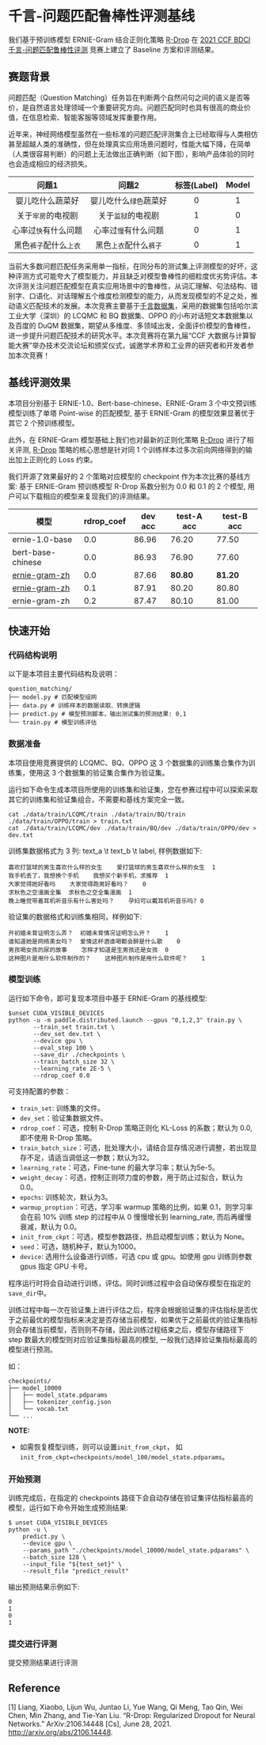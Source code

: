 # 千言-问题匹配鲁棒性评测基线

我们基于预训练模型 ERNIE-Gram 结合正则化策略 [R-Drop](https://arxiv.org/abs/2106.14448) 在 [2021 CCF BDCI 千言-问题匹配鲁棒性评测](https://aistudio.baidu.com/aistudio/competition/detail/116/0/introduction) 竞赛上建立了 Baseline 方案和评测结果。

## 赛题背景

问题匹配（Question Matching）任务旨在判断两个自然问句之间的语义是否等价，是自然语言处理领域一个重要研究方向。问题匹配同时也具有很高的商业价值，在信息检索、智能客服等领域发挥重要作用。

近年来，神经网络模型虽然在一些标准的问题匹配评测集合上已经取得与人类相仿甚至超越人类的准确性，但在处理真实应用场景问题时，性能大幅下降，在简单（人类很容易判断）的问题上无法做出正确判断（如下图），影响产品体验的同时也会造成相应的经济损失。

|       问题1        |        问题2         | 标签(Label) | Model |
| :----------------: | :------------------: | :---------: | :-----: |
|  婴儿吃什么蔬菜好  | 婴儿吃什么`绿色`蔬菜好 |      0      |    1    |
|  关于`牢房`的电视剧  |   关于`监狱`的电视剧   |      1      |    0    |
| 心率过`快`有什么问题 |  心率过`慢`有什么问题  |      0      |    1    |
| 黑色`裤子`配什么`上衣` |  黑色`上衣`配什么`裤子` |      0      |    1    |

当前大多数问题匹配任务采用单一指标，在同分布的测试集上评测模型的好坏，这种评测方式可能夸大了模型能力，并且缺乏对模型鲁棒性的细粒度优劣势评估。本次评测关注问题匹配模型在真实应用场景中的鲁棒性，从词汇理解、句法结构、错别字、口语化、对话理解五个维度检测模型的能力，从而发现模型的不足之处，推动语义匹配技术的发展。本次竞赛主要基于[千言数据集](https://luge.ai)，采用的数据集包括哈尔滨工业大学（深圳）的 LCQMC 和 BQ 数据集、OPPO 的小布对话短文本数据集以及百度的 DuQM 数据集，期望从多维度、多领域出发，全面评价模型的鲁棒性，进一步提升问题匹配技术的研究水平。本次竞赛将在第九届“CCF 大数据与计算智能大赛”举办技术交流论坛和颁奖仪式，诚邀学术界和工业界的研究者和开发者参加本次竞赛！

## 基线评测效果
本项目分别基于 ERNIE-1.0、Bert-base-chinese、ERNIE-Gram 3 个中文预训练模型训练了单塔 Point-wise 的匹配模型, 基于 ERNIE-Gram 的模型效果显著优于其它 2 个预训练模型。

此外，在 ERNIE-Gram 模型基础上我们也对最新的正则化策略 [R-Drop](https://arxiv.org/abs/2106.14448) 进行了相关评测, [R-Drop](https://arxiv.org/abs/2106.14448) 策略的核心思想是针对同 1 个训练样本过多次前向网络得到的输出加上正则化的 Loss 约束。

我们开源了效果最好的 2 个策略对应模型的 checkpoint 作为本次比赛的基线方案: 基于 ERNIE-Gram 预训练模型 R-Drop 系数分别为 0.0 和 0.1 的 2 个模型, 用户可以下载相应的模型来复现我们的评测结果。

| 模型  | rdrop_coef | dev acc | test-A acc | test-B acc|
| ---- | ---- |-----|--------|------- |
| ernie-1.0-base |0.0| 86.96 |76.20 | 77.50|
| bert-base-chinese |0.0| 86.93| 76.90 |77.60 |
| [ernie-gram-zh](https://bj.bcebos.com/paddlenlp/models/text_matching/question_matching_rdrop0p0_baseline_model.tar) | 0.0 |87.66 | **80.80** | **81.20** |
| [ernie-gram-zh](https://bj.bcebos.com/paddlenlp/models/text_matching/question_matching_rdrop0p1_baseline_model.tar) | 0.1 |87.91 | 80.20 | 80.80 |
| ernie-gram-zh | 0.2 |87.47 | 80.10 | 81.00 |


## 快速开始

### 代码结构说明

以下是本项目主要代码结构及说明：
```
question_matching/
├── model.py # 匹配模型组网
├── data.py # 训练样本的数据读取、转换逻辑
├── predict.py # 模型预测脚本，输出测试集的预测结果: 0,1
└── train.py # 模型训练评估
```

### 数据准备
本项目使用竞赛提供的 LCQMC、BQ、OPPO 这 3 个数据集的训练集合集作为训练集，使用这 3 个数据集的验证集合集作为验证集。

运行如下命令生成本项目所使用的训练集和验证集，您在参赛过程中可以探索采取其它的训练集和验证集组合，不需要和基线方案完全一致。
```shell
cat ./data/train/LCQMC/train ./data/train/BQ/train ./data/train/OPPO/train > train.txt
cat ./data/train/LCQMC/dev ./data/train/BQ/dev ./data/train/OPPO/dev > dev.txt
```
训练集数据格式为 3 列: text_a \t text_b \t label, 样例数据如下:
```text
喜欢打篮球的男生喜欢什么样的女生    爱打篮球的男生喜欢什么样的女生  1
我手机丢了，我想换个手机    我想买个新手机，求推荐  1
大家觉得她好看吗    大家觉得跑男好看吗？    0
求秋色之空漫画全集  求秋色之空全集漫画  1
晚上睡觉带着耳机听音乐有什么害处吗？    孕妇可以戴耳机听音乐吗? 0
```
验证集的数据格式和训练集相同，样例如下:
```
开初婚未育证明怎么弄？  初婚未育情况证明怎么开？    1
谁知道她是网络美女吗？  爱情这杯酒谁喝都会醉是什么歌    0
男孩喝女孩的尿的故事    怎样才知道是生男孩还是女孩  0
这种图片是用什么软件制作的？    这种图片制作是用什么软件呢？    1
```

### 模型训练
运行如下命令，即可复现本项目中基于 ERNIE-Gram 的基线模型:

```shell
$unset CUDA_VISIBLE_DEVICES
python -u -m paddle.distributed.launch --gpus "0,1,2,3" train.py \
       --train_set train.txt \
       --dev_set dev.txt \
       --device gpu \
       --eval_step 100 \
       --save_dir ./checkpoints \
       --train_batch_size 32 \
       --learning_rate 2E-5 \
       --rdrop_coef 0.0
```

可支持配置的参数：
* `train_set`: 训练集的文件。
* `dev_set`：验证集数据文件。
* `rdrop_coef`：可选，控制 R-Drop 策略正则化 KL-Loss 的系数；默认为 0.0, 即不使用 R-Drop 策略。
* `train_batch_size`：可选，批处理大小，请结合显存情况进行调整，若出现显存不足，请适当调低这一参数；默认为32。
* `learning_rate`：可选，Fine-tune 的最大学习率；默认为5e-5。
* `weight_decay`：可选，控制正则项力度的参数，用于防止过拟合，默认为0.0。
* `epochs`: 训练轮次，默认为3。
* `warmup_proption`：可选，学习率 warmup 策略的比例，如果 0.1，则学习率会在前 10% 训练 step 的过程中从 0 慢慢增长到 learning_rate, 而后再缓慢衰减，默认为 0.0。
* `init_from_ckpt`：可选，模型参数路径，热启动模型训练；默认为 None。
* `seed`：可选，随机种子，默认为1000。
* `device`: 选用什么设备进行训练，可选 cpu 或 gpu。如使用 gpu 训练则参数 gpus 指定 GPU 卡号。

程序运行时将会自动进行训练，评估。同时训练过程中会自动保存模型在指定的`save_dir`中。

训练过程中每一次在验证集上进行评估之后，程序会根据验证集的评估指标是否优于之前最优的模型指标来决定是否存储当前模型，如果优于之前最优的验证集指标则会存储当前模型，否则则不存储，因此训练过程结束之后，模型存储路径下 step 数最大的模型则对应验证集指标最高的模型, 一般我们选择验证集指标最高的模型进行预测。

如：
```text
checkpoints/
├── model_10000
│   ├── model_state.pdparams
│   ├── tokenizer_config.json
│   └── vocab.txt
└── ...
```

**NOTE:**
* 如需恢复模型训练，则可以设置`init_from_ckpt`， 如`init_from_ckpt=checkpoints/model_100/model_state.pdparams`。


### 开始预测
训练完成后，在指定的 checkpoints 路径下会自动存储在验证集评估指标最高的模型，运行如下命令开始生成预测结果:
```shell
$ unset CUDA_VISIBLE_DEVICES
python -u \
    predict.py \
    --device gpu \
    --params_path "./checkpoints/model_10000/model_state.pdparams" \
    --batch_size 128 \
    --input_file "${test_set}" \
    --result_file "predict_result"
```

输出预测结果示例如下:
```text
0
1
0
1
```
### 提交进行评测
提交预测结果进行评测

## Reference
[1] Liang, Xiaobo, Lijun Wu, Juntao Li, Yue Wang, Qi Meng, Tao Qin, Wei Chen, Min Zhang, and Tie-Yan Liu. “R-Drop: Regularized Dropout for Neural Networks.” ArXiv:2106.14448 [Cs], June 28, 2021. http://arxiv.org/abs/2106.14448.
